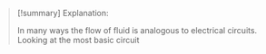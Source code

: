 

>[!summary] Explanation:
>
>In many ways the flow of fluid is analogous to electrical circuits. Looking at the most basic circuit 